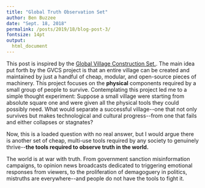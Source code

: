 ```yaml
---
title: "Global Truth Observation Set"
author: Ben Buzzee
date: "Sept. 18, 2018"
permalink: /posts/2019/18/blog-post-3/
fontsize: 14pt
output: 
  html_document
---
```


This post is inspired by the [Global Village Construction Set.](https://www.opensourceecology.org/gvcs/). The main idea put forth by the GVCS project is that an entire village can be created and maintained by just a handful of cheap, modular, and open-source pieces of machinery. This project focuses on the __physical__ components required by a small group of people to survive. Contemplating this project led me to a simple thought experiment: Suppose a small village were starting from absolute square one and were given all the physical tools they could possibly need. What would separate a successful village--one that not only survives but makes technological and cultural progress--from one that fails and either collapses or stagnates?

Now, this is a loaded question with no real answer, but I would argue there is another set of cheap, multi-use tools required by any society to genuinely thrive--__the tools required to observe truth in the world.__

The world is at war with truth. From government sanction misinformation campaigns, to opinion news broadcasts dedicated to triggering emotional responses from viewers, to the proliferation of demagoguery in politics, mistruths are everywhere--and people do not have the tools to fight it.